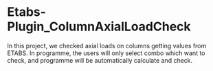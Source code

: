 # Etabs-Plugin_ColumnAxialLoadCheck
In this project, we checked axial loads on columns getting values from ETABS. In programme, the users will only select combo which want to check, and programme will be automatically calculate and check. 
